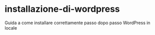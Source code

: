 # installazione-di-wordpress
Guida a come installare correttamente passo dopo passo WordPress in locale

